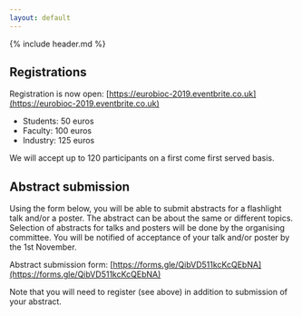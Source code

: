 ```yaml
---
layout: default
---
```


{% include header.md %}

## Registrations

Registration is now open:
[https://eurobioc-2019.eventbrite.co.uk](https://eurobioc-2019.eventbrite.co.uk)

- Students: 50 euros
- Faculty: 100 euros
- Industry: 125 euros

We will accept up to 120 participants on a first come first served
basis.

## Abstract submission

Using the form below, you will be able to submit abstracts for a
flashlight talk and/or a poster. The abstract can be about the same or
different topics. Selection of abstracts for talks and posters will be
done by the organising committee. You will be notified of acceptance
of your talk and/or poster by the 1st November.

Abstract submission form: [https://forms.gle/QibVD511kcKcQEbNA](https://forms.gle/QibVD511kcKcQEbNA)

Note that you will need to register (see above) in addition to
submission of your abstract.
